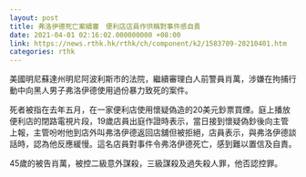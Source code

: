 ```yaml
---
layout: post
title: 弗洛伊德死亡案續審　便利店店員作供稱對事件感自責
date: 2021-04-01 02:16:02.000000000 +08:00
link: https://news.rthk.hk/rthk/ch/component/k2/1583709-20210401.htm
categories: rthk
---
```


美國明尼蘇達州明尼阿波利斯市的法院，繼續審理白人前警員肖萬，涉嫌在拘捕行動中向黑人男子弗洛伊德使用過份暴力致死的案件。

死者被指在去年五月，在一家便利店使用懷疑偽造的20美元鈔票買煙。庭上播放便利店的閉路電視片段，19歲店員出庭作證時表示，當日接到懷疑偽鈔後向主管上報，主管吩咐他到店外叫弗洛伊德返回店舖但被拒絕，店員表示，與弗洛伊德談話時，認為他反應緩慢。這名店員對事件令弗洛伊德死亡，感到難以置信及自責。

45歲的被告肖萬，被控二級意外謀殺，三級謀殺及過失殺人罪，他否認控罪。
